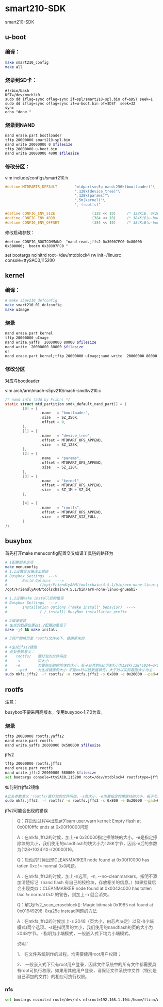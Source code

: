 # smart210-SDK

smart210-SDK

## u-boot

### 编译：

```bash
make smart210_config
make all
```

### 烧录到SD卡：

```shell
#!/bin/bash
DST=/dev/mmcblk0
sudo dd iflag=sync oflag=sync if=spl/smart210-spl.bin of=$DST seek=1
sudo dd iflag=sync oflag=sync if=u-boot.bin of=$DST  seek=32
sync
echo "done."
```

### 烧录到NAND

```bash
nand erase.part bootloader
tftp 20000000 smart210-spl.bin
nand write 20000000 0 $filesize
tftp 20000000 u-boot.bin
nand write 20000000 4000 $filesize
```

### 修改分区：

vim include/configs/smart210.h

```c
#define MTDPARTS_DEFAULT        "mtdparts=s5p-nand:256k(bootloader)"\
                                ",128k(device_tree)"\
                                ",128k(params)"\
                                ",5m(kernel)"\
                                ",-(rootfs)"

#define CONFIG_ENV_SIZE                 (128 << 10)     /* 128KiB, 0x20000 */
#define CONFIG_ENV_ADDR                 (384 << 10)     /* 384KiB(u-boot + device_tree), 0x60000 */
#define CONFIG_ENV_OFFSET               (384 << 10)     /* 384KiB(u-boot + device_tree), 0x60000 */
```

修改启动参数：

```
#define CONFIG_BOOTCOMMAND	"nand read.jffs2 0x30007FC0 0x80000 0x500000;  bootm 0x30007FC0 "
```

set bootargs noinitrd root=/dev/mtdblock4 rw init=/linuxrc console=ttySAC0,115200

## kernel

### 编译：

```bash
# make s5pv210_defconfig
make smart210_01_defconfig
make uImage
```

### 烧录

```bash
nand erase.part kernel
tftp 20000000 uImage
nand write.yaffs  20000000 80000 $filesize
nand write  20000000 80000 $filesize
or
nand erase.part kernel;tftp 20000000 uImage;nand write  20000000 80000 $filesize
```

### 修改分区

对应与bootloader

vim arch/arm/mach-s5pv210/mach-smdkv210.c

```c
/* nand info (add by Flinn) */
static struct mtd_partition smdk_default_nand_part[] = {
        [0] = {
                .name   = "bootloader",
                .size   = SZ_256K,
                .offset = 0,
        },
        [1] = {
                .name   = "device_tree",
                .offset = MTDPART_OFS_APPEND,
                .size   = SZ_128K,
        },
        [2] = {
                .name   = "params",
                .offset = MTDPART_OFS_APPEND,
                .size   = SZ_128K,
        },
        [3] = {
                .name   = "kernel",
                .offset = MTDPART_OFS_APPEND,
                .size   = SZ_1M + SZ_4M,
        },

        [4] = {
                .name   = "rootfs",
                .offset = MTDPART_OFS_APPEND,
                .size   = MTDPART_SIZ_FULL,
        }
};
```

## busybox

首先打开make menuconfig配置交叉编译工具链的路径为

```bash
# 1配置相关选项
make menuconfig
# 1.1设置交叉编译工具链
# Busybox Settings  --->   
#       Build Options  ---> 
#               (/opt/FriendlyARM/toolschain/4.5.1/bin/arm-none-linux-gnueabi-) Cross Compiler prefix  
/opt/FriendlyARM/toolschain/4.5.1/bin/arm-none-linux-gnueabi-

# 1.2设置make install后的路径
# Busybox Settings  --->   
#       Installation Options ("make install" behavior)  ---> 
#               (./_install) BusyBox installation prefix  

# 2编译安装
# 生成的数据位置在1.2配置的路径下
make -j4 && make install

# 3将产物拷贝至 rootfs文件夹下，替换原来的

# 4生成jfss2镜像
# 此处参数意义：
#    rootfs/   要打包的文件系统
#    -s        页大小
#    -e        为要指定的擦除块的大小，板子芯片的nand块大小为128k(128*1024=0x20000)，此处两个值可通过在uboot中使用命令nand info查看
#    --pad     为生成镜像的大小 不足xx时以脏数据填充，大于时以实际数据大小为主
sudo mkfs.jffs2  -r rootfs/ -o rootfs.jffs2 -s 0x800 -e 0x20000 --pad=0x800000 -n
```

## rootfs

注意：

busybox不要采用高版本，使用busybox-1.7.0为宜。

### 烧录

```bash
tftp 20000000 rootfs.yaffs2
nand erase.part rootfs
nand write.yaffs 20000000 0x580000 $filesize
```

jffs2

```bash
tftp 20000000 rootfs.jffs2
nand erase.part rootfs
nand write.jffs2 20000000 580000 $filesize
set bootargs console=ttySAC0,115200 root=/dev/mtdblock4 rootfstype=jffs2
```

如何制作jffs2镜像

```bash
#此处参数意义：rootfs/要打包的文件系统、-s页大小、-e为要指定的擦除块的大小，板子芯片的nand块大小为128k(128*1024=0x20000)，此处两个值可通过在uboot中使用命令nand info查看
sudo mkfs.jffs2  -r rootfs/ -o rootfs.jffs2 -s 0x800 -e 0x20000 --pad=0x800000 -n
```

jffs2可能会出现的错误

> Q：在启动过程中出现at91sam user.warn kernel: Empty flash at 0x00f0fffc ends at 0x00f10000问题
>
> A：在mkfs.jffs2的时候，加上-e 0x20000指定擦除块的大小。-e是指定擦除块的大小，我们使用的nandflash的块大小为128K字节，因此-e后的参数为(128*1024)10=(20000)16。
>
> Q：启动的时候出现CLEANMARKER node found at 0x00f10000 has totlen 0xc != normal 0x0问题。
>
> A：在mkfs.jffs2的时候，加上-n选项。-n, --no-cleanmarkers。指明不添加清楚标记（nand flash 有自己的校检块，存放相关的信息。）如果挂载后会出现类似：CLEANMARKER node found at 0x0042c000 has totlen 0xc != normal 0x0 的警告，则加上-n 就会消失。
>
> Q：解决jffs2_scan_eraseblock(): Magic bitmask 0x1985 not found at 0x01649298: 0xa25e instead问题的方法
>
> A：在mkfs.jffs2的时候加上-s 2048（页大小，由芯片决定）以及-l(小端模式)两个选项。-s是指明页的大小，我们使用的nandflash的页的大小为2048字节。-l指明为小端模式，一般嵌入式下均为小端模式。
>
> 说明：
>
> 1、  在文件系统制作的过程，均需要使用root用户权限；
>
> 2、  一般嵌入式下只有root用户登录，因此文件系统中的所有文件都需要具有root可执行权限，如果用其他用户登录，请保证文件系统中文件（特别是自己添加的文件）的相应可执行权限。

### nfs

```bash
set bootargs noinitrd root=/dev/nfs nfsroot=192.168.1.104:/home/flinn/work/rootfs/fs_mini_mdev  ip=192.168.1.123:192.168.1.104:192.168.1.1:255.255.255.0::eth0:off init=/linuxrc console=ttySAC0，115200
```
